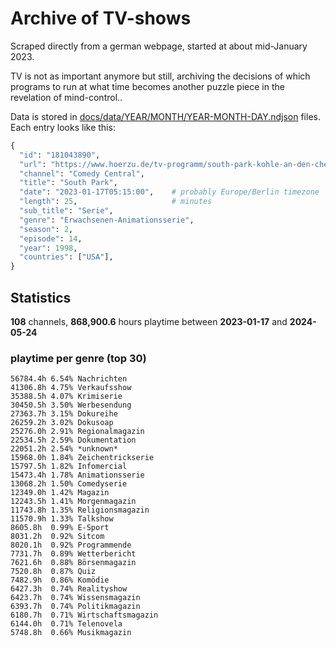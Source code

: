 # Archive of TV-shows

Scraped directly from a german webpage, started at about mid-January 2023.

TV is not as important anymore but still, archiving the decisions of which programs to run at what time
becomes another puzzle piece in the revelation of mind-control.. 

Data is stored in [docs/data/YEAR/MONTH/YEAR-MONTH-DAY.ndjson](docs/data/) files. 
Each entry looks like this:

```python
{
  "id": "181043890", 
  "url": "https://www.hoerzu.de/tv-programm/south-park-kohle-an-den-chefkoch/bid_181043890/", 
  "channel": "Comedy Central", 
  "title": "South Park", 
  "date": "2023-01-17T05:15:00",    # probably Europe/Berlin timezone 
  "length": 25,                     # minutes 
  "sub_title": "Serie", 
  "genre": "Erwachsenen-Animationsserie", 
  "season": 2, 
  "episode": 14, 
  "year": 1998, 
  "countries": ["USA"],
}
```

## Statistics

**108** channels, **868,900.6** hours playtime between **2023-01-17** and **2024-05-24**


### playtime per genre (top 30)

    56784.4h 6.54% Nachrichten
    41306.8h 4.75% Verkaufsshow
    35388.5h 4.07% Krimiserie
    30450.5h 3.50% Werbesendung
    27363.7h 3.15% Dokureihe
    26259.2h 3.02% Dokusoap
    25276.0h 2.91% Regionalmagazin
    22534.5h 2.59% Dokumentation
    22051.2h 2.54% *unknown*
    15968.0h 1.84% Zeichentrickserie
    15797.5h 1.82% Infomercial
    15473.4h 1.78% Animationsserie
    13068.2h 1.50% Comedyserie
    12349.0h 1.42% Magazin
    12243.5h 1.41% Morgenmagazin
    11743.8h 1.35% Religionsmagazin
    11570.9h 1.33% Talkshow
    8605.8h  0.99% E-Sport
    8031.2h  0.92% Sitcom
    8020.1h  0.92% Programmende
    7731.7h  0.89% Wetterbericht
    7621.6h  0.88% Börsenmagazin
    7520.8h  0.87% Quiz
    7482.9h  0.86% Komödie
    6427.3h  0.74% Realityshow
    6423.7h  0.74% Wissensmagazin
    6393.7h  0.74% Politikmagazin
    6180.7h  0.71% Wirtschaftsmagazin
    6144.0h  0.71% Telenovela
    5748.8h  0.66% Musikmagazin
